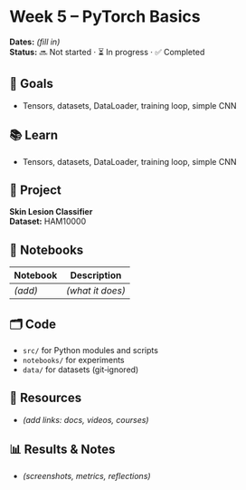 # Week 5 – PyTorch Basics

**Dates:** _(fill in)_  
**Status:** 🔜 Not started · ⏳ In progress · ✅ Completed

## 🎯 Goals
- Tensors, datasets, DataLoader, training loop, simple CNN

## 📚 Learn
- Tensors, datasets, DataLoader, training loop, simple CNN

## 🧪 Project
**Skin Lesion Classifier**  
**Dataset:** HAM10000

## 📓 Notebooks
| Notebook | Description |
|---|---|
| _(add)_ | _(what it does)_ |

## 🗂️ Code
- `src/` for Python modules and scripts
- `notebooks/` for experiments
- `data/` for datasets (git‑ignored)

## 🔗 Resources
- _(add links: docs, videos, courses)_

## 📊 Results & Notes
- _(screenshots, metrics, reflections)_
